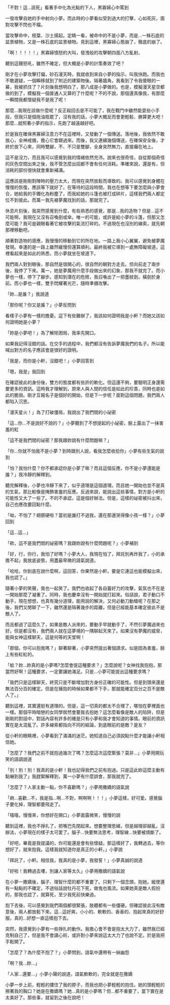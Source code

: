 「不對！這…該死」看著手中化為光點的下人，黑寡婦心中罵到

一發攻擊自她的手中射向小夢。而此時的小夢看似受到過大的打擊，心如死灰，面對攻擊不閃也不檔。

當攻擊命中，枝葉、沙土揚起。定睛一看，被命中的不是小夢，而是…一株石底的盆景植物，又是一株石底的盆景植物。見到這裡，黑寡婦心態崩了，徹底的崩了。

「啊！！！！！」黑寡婦憤怒的大叫，發洩般的攻擊朝四面八方亂射。

聽到這聲怒吼，雖然不確定，但大概是小夢的計策奏效了吧？

剛才在小夢攻擊打偏，砂石漫天時，我就收到來自小夢的指示，叫我快跑。而我也不敢遲疑，一個瞬移就到了附近的建築物後。隔著牆角，我看到了令我傻眼的一幕，我被抓住了？片刻後我想明白了，那八成是小夢做的。也是，模擬漫天星空都做的到了，模擬我一個普通人又算的了什麼呢？不的不說，那個還真像我，有那麼一瞬間我都懷疑我不是我了呢！

那麼…我現在該做什麼呢？反正殺回去是不可能了，我在戰鬥中雖然能耍些小手段，但我只是個拖油瓶罷了，沒有我的話，小夢大概反而會更輕鬆、勝算更大吧！那麼…就照著小夢的指示，先跑了越遠越好吧。

於是我在確保黑寡婦注意力不在這裡時，又發動了一個傳送。落地後，我依然不敢放心，全神戒備，擔心它會跟過來。而後，我又連續幾個傳送，在確保安全後，才終於放下心來，同時雙腳，不、不只是雙腳，全身突然無力，直接癱在地上。

這不是沒力，而且我可以感覺到我的情緒依然充沛。說來也很奇怪，自從那個奇怪的灰色空間出來之後，我不管怎麼出招都不會有任何消耗。準確來說，還是有，但消耗的部份很快就會重新補滿。

這應該是剛剛對陣時的壓力太大，而現在突然放鬆而導致的。我可以感覺到身體在慢慢的恢復，應該等下就好了。在等待的這段時間，我也在想等下要怎麼與小夢會合，她給我的手鐲化為粉塵了，而我給她的斗篷也被打成碎片，這樣我們兩人都定位不到彼此。而萬一我先被夢魔找到的話，那就完了。

休息片刻後，我突然感覺到什麼，有些熟悉的感覺，那是…我的造物？但是…這不可能啊，我現在又沒有召喚劍或傘。唯一的可能，或許是給小夢的斗篷，但那又怎麼可能？我可是親眼看著它被攻擊的氣流打碎的。不過現在也沒別的線索，就先朝那裡移動吧。

順著對造物的感應，我慢慢的移動到它的所在地。一路上我小心翼翼，避免被夢魔發現。幸運的是一路上雖然緩慢但還算順利。最終我被它導到一處無障礙坡道，這裡看起來是如此的熟悉，而小夢就坐在坡道下。

我們兩人對到眼後，那自然是很開心的，很自然的朝對方走去。但向前走了兩步後，我停了下來。萬一，她是夢魔用什麼手段做出來的幻象，那我不就完了。而小夢也一樣，停下了腳步。感知到潛在的危險，我召喚出了一把墨紋劍，橫劍於身前。而小夢也一樣，雙手閃耀著光芒，隨時準備攻擊。

「妳…是誰？」我說道

「那你呢？你又是誰？」小夢反問到

看樣子小夢有一樣的擔憂。這下有些難辦了，我該如何證明我是小軒？而她又該如何證明她是小夢？

「妳是小夢吧！」為了解除困局，我率先開口。

如果我記得沒錯的話。在交手的過程中，我們都沒有告訴夢魔我們的名子。所以能喊出對方的名子應該會是很好的證明。

「我是，而你是小軒，沒錯吧！」小夢回答到

「嗯，我是」我回到

在確認彼此的身份後，雙方的態度都有些許的軟化。但這還不夠，要驗明正身還需要更多的資訊。這時我才理解到，原來人與人間的信任是如此的珍貴，同時也是如此的脆弱。剛才互報名子是個好的開始，但是下一步呢？面對這個問題，我們兩人都陷入沉思。

「漫天星火！」為了打破僵局，我說出了我們間的小祕密

「這…你…不是說好不說的？」小夢聽到了不想提起的小祕密，臉上露出了一抹害羞的紅

「這不是我們間的祕密？那我跟妳說有什麼問題嘛？」

「你…你就不怕我不是小夢？到時跟別人說，看我怎麼收拾你」小夢有些生氣的說到

「怕？我怕什麼？你不都承認你是小夢了嘛？而且這個反應，你不是小夢還能是誰？」我冷靜的解釋到。

聽完解釋後，小夢也冷靜下來了，似乎道理是這個道理。而且她一開始也並不是真的生氣，那比較像是掩飾害羞的反應。反過來說，能說出這些事情，對方是小軒的可能性又大了一些了。不的不承認，這是個好辦法。但是，這樣的祕密被抖出來，自己也應改要回點什麼。

 「呦，不怕了？翅膀硬啦？當初是誰打不過我，還在那邊哭得像小孩一樣？」小夢回到

「這…這…」

「欸，這不是我們間的祕密嗎？我跟妳說有什麼問題呢？」小夢補到

「好，行，你行，我怕了好嗎？小夢大人，我現在怕了，拜託別再炸我了，小的承擔不起」我放底姿態，用盡最卑微的語氣說道。

「哈哈，你到底在說什麼啊，這回答，你果然是小軒。要是它連這也能模擬出來，我也認了。」

隨著小夢的笑聲，我也一起笑了。我們也收起了各自蓄好力的攻擊，氣氛也不在是一開始那麼了凝重了。同時，我也慶幸沒有一開始就打起來。俗話說，君子動口不動手，現在想想，也真有幾分道理，能用說的解決，又何必動刀動槍呢？在那之後，我們又閒聊了一下，雖然還是隔著幾步的距離，但是已經能基本確定彼此不是敵人了。

而且都過了這麼久了，如果是敵人派來的，要動手早就動手了，不然引夢魔過來也好。但是都沒有，我們兩人就在這夢境的一隅聊起天來了。如果沒有夢魔的威脅，能與女神這樣聊天，這是何等的天堂啊！

「那個，你可以抱我嗎？」聊著聊著，小夢突然提出著個請求。似是因為害羞，臉上有些紅紅的。

「蛤？妳…妳真的是小夢嗎?怎麼會提這種要求？」怎麼說呢？女神找我抱抱，那當然好啊！這種要求，一定要讓她滿足。只是…小夢可能提出這種要求嗎？

「我們只是這樣聊天，終究只是不斷增加對方身份正確的可能性。但是到頭來還是無法百分百的確定。但是在擁抱的時候如果都不下手，那就能確定百分之百不是敵人了。」

聽到這裡，其實還挺有道理的。但是，這一切真的都太不合理了，哪怕在夢裡面也一樣。那個平時暗戀的女同學居然會要我去抱她？這怎麼看像是敵人的陷阱，但是剛剛的對話中，對話內容有許多的確是只有小夢和我才會知道的事情。眼前的資訊實在是太混亂了。許多線索都指向不同的結論，到底眼前的是敵？是友？

從小軒的眼睛裡，小夢看到了滿滿的迷茫。她知道自己必須說點什麼才能讓小軒相信她。

「怎麼了？我們之前不就抱過幾次了嗎？怎麼這次這麼緊張？莫非…」小夢用開玩笑的語調說道

「別！別！別！我真的是小軒！我也記得我們之前有抱過。只是這此妳這麼主動有點嚇到我了」我趕緊解釋到，萬一小夢有什麼誤會，那我就完了。

「怎麼了？人家主動一點，你不喜歡嗎？」小夢用撒嬌的語氣說

「痾…喜歡…不，我是指…啊…不對，啊啊啊！！！」小夢這樣，好可愛。感覺腦子要化掉，理智都要飛走了。

「嘻嘻，慢慢來，你想好在開口」小夢面露微笑，慢慢的說

聽到這裡，我也不掙扎了，把嘴巴先閉起來。想要整理思緒，但是越理卻越亂。沒辦法，小夢現在的樣子太可愛了。腦子…快要無法思考，理智線…快要被燒斷了。

「好吧，畢竟是我提議的，你可能還是會有些懷疑。那這樣好了，我轉過去，等你想好了，就來抱我。這樣我就知道你是真正的小軒。」小夢說

「拜託了，小軒。相信我，我真的是小夢，我發誓！」小夢真誠的說道

「好啦！我轉過去嘍，別讓人家等太久」小夢用撒嬌的語氣說

在小夢一撒嬌後，腦子、理智什麼的都不重要了。只剩下一個念頭，抱她。縱使還有一點點的不確定，不過俗話說牡丹花下死，做鬼也風流。如果她真是敵人假扮的，那我也認了，就算死，至少我死前快樂過。

抱下去後，可以感覺到我們兩個都很緊張，肢體都有一些僵硬。但確認彼此沒有敵意後，兩人都放鬆下來。這…這好爽，小小的、軟軟的、香香的、抱起來真的好舒服，真的…好想一直這樣抱下去。

突然，我感覺到小夢有一些掙扎的動作。我擔心會不會是抱太大力了，雖然我已經克制自己了，但是我不會讀心術，或許對小夢來說這太大力了也說不定。於是我把手鬆開了。

「怎麼了？為什麼不抱了？」小夢問到，語氣中還帶有一絲幽怨

「啊？我…妳…」

「人家…還要…」小夢小聲的說道，語氣軟軟的，完全就是在撒嬌

小夢一步上前，輕輕的摟住了我的脖子，而我也把小夢輕輕的抱住。她的頭輕輕的擦著我的胸口？她是在撒嬌嗎？她…真的是小夢嗎？但…都不重要了，當下實在是太美好了。那些事，就留到之後在說吧！
